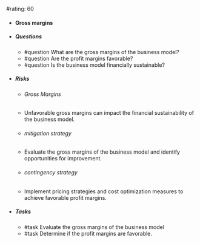 #rating: 60
- #### Gross margins
- ##### Questions
  - #question What are the gross margins of the business model?
  - #question Are the profit margins favorable?
  - #question Is the business model financially sustainable?
- ##### Risks

  - ###### Gross Margins
  - Unfavorable gross margins can impact the financial sustainability of the business model.
  - ###### mitigation strategy
  - Evaluate the gross margins of the business model and identify opportunities for improvement.
  - ###### contingency strategy
  - Implement pricing strategies and cost optimization measures to achieve favorable profit margins.
- ##### Tasks
  - #task Evaluate the gross margins of the business model
  - #task  Determine if the profit margins are favorable.


